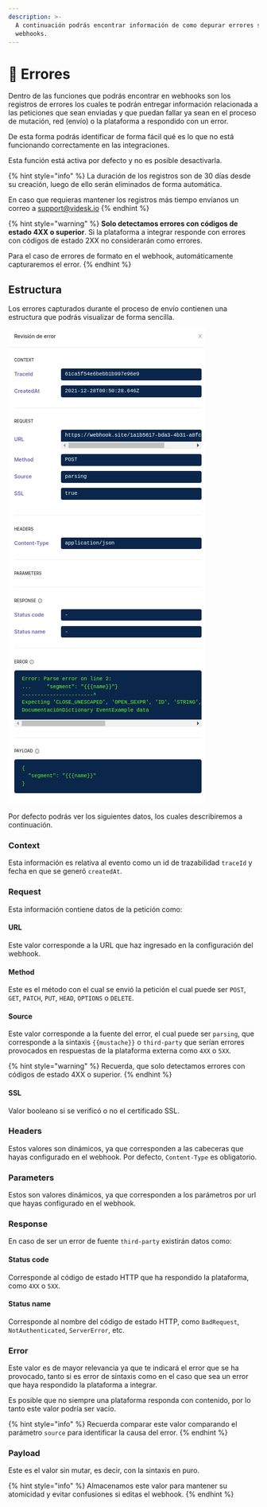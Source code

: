 ```yaml
---
description: >-
  A continuación podrás encontrar información de como depurar errores sobre
  webhooks.
---
```


# 🐞 Errores

Dentro de las funciones que podrás encontrar en webhooks son los registros de errores los cuales te podrán entregar información relacionada a las peticiones que sean enviadas y que puedan fallar ya sean en el proceso de mutación, red (envío) o la plataforma a respondido con un error.

De esta forma podrás identificar de forma fácil qué es lo que no está funcionando correctamente en las integraciones.

Esta función está activa por defecto y no es posible desactivarla.

{% hint style="info" %}
La duración de los registros son de 30 días desde su creación, luego de ello serán eliminados de forma automática.

En caso que requieras mantener los registros más tiempo envíanos un correo a support@videsk.io
{% endhint %}

{% hint style="warning" %}
**Solo detectamos errores con códigos de estado 4XX o superior**. Si la plataforma a integrar responde con errores con códigos de estado 2XX no considerarán como errores.



Para el caso de errores de formato en el webhook, automáticamente capturaremos el error.
{% endhint %}

## Estructura

Los errores capturados durante el proceso de envío contienen una estructura que podrás visualizar de forma sencilla.

![Estructura de un error](<../.gitbook/assets/image (56).png>)

Por defecto podrás ver los siguientes datos, los cuales describiremos a continuación.

### Context

Esta información es relativa al evento como un id de trazabilidad `traceId` y fecha en que se generó `createdAt`.



### Request

Esta información contiene datos de la petición como:

#### URL

Este valor corresponde a la URL que haz ingresado en la configuración del webhook.

#### Method

Este es el método con el cual se envió la petición el cual puede ser `POST`, `GET`, `PATCH`, `PUT`, `HEAD`, `OPTIONS` o `DELETE`.

#### Source

Este valor corresponde a la fuente del error, el cual puede ser `parsing`, que corresponde a la sintaxis `{{mustache}}` o `third-party` que serían errores provocados en respuestas de la plataforma externa como `4XX` o `5XX`.

{% hint style="warning" %}
Recuerda, que solo detectamos errores con códigos de estado 4XX o superior.
{% endhint %}

#### SSL

Valor booleano si se verificó o no el certificado SSL.



### Headers

Estos valores son dinámicos, ya que corresponden a las cabeceras que hayas configurado en el webhook. Por defecto, `Content-Type` es obligatorio.



### Parameters

Estos son valores dinámicos, ya que corresponden a los parámetros por url que hayas configurado en el webhook.



### Response

En caso de ser un error de fuente `third-party` existirán datos como:

#### Status code

Corresponde al código de estado HTTP que ha respondido la plataforma, como `4XX` o `5XX`.

#### Status name

Corresponde al nombre del código de estado HTTP, como `BadRequest`, `NotAuthenticated`, `ServerError`, etc.



### Error

Este valor es de mayor relevancia ya que te indicará el error que se ha provocado, tanto si es error de sintaxis como en el caso que sea un error que haya respondido la plataforma a integrar.

Es posible que no siempre una plataforma responda con contenido, por lo tanto este valor podría ser vacío.

{% hint style="info" %}
Recuerda comparar este valor comparando el parámetro `source` para identificar la causa del error.
{% endhint %}

###

### Payload

Este es el valor sin mutar, es decir, con la sintaxis en puro.

{% hint style="info" %}
Almacenamos este valor para mantener su atomicidad y evitar confusiones si editas el webhook.
{% endhint %}
